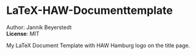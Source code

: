 # LaTeX-HAW-Documenttemplate
Author: Jannik Beyerstedt  
**License**: MIT


My LaTeX Document Template with HAW Hamburg logo on the title page.
